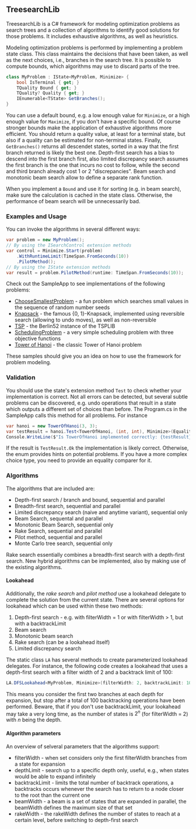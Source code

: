 ## TreesearchLib

TreesearchLib is a C# framework for modeling optimization problems as search trees and a collection of algorithms to identify good solutions for those problems. It includes exhaustive algorithms, as well as heuristics.

Modeling optimization problems is performed by implementing a problem state class. This class maintains the decisions that have been taken, as well as the next choices, i.e., branches in the search tree. It is possible to compute bounds, which algorithms may use to discard parts of the tree.

```csharp
class MyProblem : IState<MyProblem, Minimize> {
    bool IsTerminal { get; }
    TQuality Bound { get; }
    TQuality? Quality { get; }
    IEnumerable<TState> GetBranches();
}
```

You can use a default bound, e.g. a low enough value for `Minimize`, or a high enough value for `Maximize`, if you don't have a specific bound. Of course stronger bounds make the application of exhaustive algorithms more efficient. You should return a quality value, at least for a terminal state, but also if a quality can be estimated for non-terminal states. Finally, `GetBranches()` returns all descendet states, sorted in a way that the first branch returned is likely the best one. Depth-first search has a bias to descend into the first branch first, also limited discrepancy search assumes the first branch is the one that incurs no cost to follow, while the second and third branch already cost 1 or 2 "discrepancies". Beam search and monotonic beam search allow to define a separate rank function.

When you implement a `Bound` and use it for sorting (e.g. in beam search), make sure the calculation is cached in the state class. Otherwise, the performance of beam search will be unnecessarily bad.

### Examples and Usage

You can invoke the algorithms in several different ways:
    
```csharp
var problem = new MyProblem();
// By using the ISearchControl extension methods
var control = Minimize.Start(problem)
    .WithRuntimeLimit(TimeSpan.FromSeconds(10))
    .PilotMethod();
// By using the IState extension methods
var result = problem.PilotMethod(runtime: TimeSpan.FromSeconds(10));
```

Check out the SampleApp to see implementations of the following problems:

 * [ChooseSmallestProblem](src/SampleApp/ChooseSmallestProblem.cs) - a fun problem which searches small values in the sequence of random number seeds
 * [Knapsack](src/SampleApp/Knapsack.cs) - the famous {0, 1}-Knapsack, implemented using reversible search (allowing to undo moves), as well as non-reversible
 * [TSP](src/SampleApp/TSP.cs) - the Berlin52 instance of the TSPLIB
 * [SchedulingProblem](src/SampleApp/SchedulingProblem.cs) - a very simple scheduling problem with three objective functions
 * [Tower of Hanoi](src/SampleApp/TowerOfHanoi.cs) - the classic Tower of Hanoi problem

These samples should give you an idea on how to use the framework for problem modeling.

### Validation

You should use the state's extension method `Test` to check whether your implementation is correct. Not all errors can be detected, but several subtle problems can be discovered, e.g. undo operations that result in a state which outputs a different set of choices than before. The Program.cs in the SampleApp calls this method for all problems. For instance

```csharp
var hanoi = new TowerOfHanoi(3, 3);
var testResult = hanoi.Test<TowerOfHanoi, (int, int), Minimize>(EqualityComparer<(int, int)>.Default);
Console.WriteLine($"Is TowerOfHanoi implemented correctly: {testResult}");
```

If the result is `TestResult.Ok` the implementation is likely correct. Otherwise, the enum provides hints on potential problems. If you have a more complex choice type, you need to provide an equality comparer for it.

### Algorithms

The algorithms that are included are:

 * Depth-first search / branch and bound, sequential and parallel
 * Breadth-first search, sequential and parallel
 * Limited discrepancy search (naive and anytime variant), sequential only
 * Beam Search, sequental and parallel
 * Monotonic Beam Search, sequential only
 * Rake Search, sequential and parallel
 * Pilot method, sequential and parallel
 * Monte Carlo tree search, sequential only

Rake search essentially combines a breadth-first search with a depth-first search.
New hybrid algorithms can be implemented, also by making use of the existing algorithms.

#### Lookahead

Additionally, the *rake search* and *pilot method* use a lookahead delegate to complete the solution from the current state. There are several options for lookahead which can be used within these two methods:

 1. Depth-first search - e.g. with filterWidth = 1 or with filterWidth > 1, but with a backtrackLimit
 2. Beam search
 3. Monotonic beam search
 4. Rake search (can be a lookahead itself)
 5. Limited discrepancy search

The static class `LA` has several methods to create parameterized lookahead delegates. For instance, the following code creates a lookahead that uses a depth-first search with a filter width of 2 and a backtrack limit of 100:

```csharp
LA.DFSLookahead<MyProblem, Minimize>(filterWidth: 2, backtrackLimit: 100);
```

This means you consider the first two branches at each depth for expansion, but stop after a total of 100 backtracking operations have been performed. Beware, that if you don't use backtrackLimit, your lookahead may take a very long time, as the number of states is $2^n$ (for filterWidth = 2) with $n$ being the depth.

#### Algorithm parameters

An overview of selveral parameters that the algorithms support:

 * filterWidth - when set considers only the first filterWidth branches from a state for expansion
 * depthLimit - search up to a specific depth only, useful, e.g., when states would be able to expand infinitely
 * backtrackLimit - limits the total number of backtrack operations, a backtracks occurs whenever the search has to return to a node closer to the root than the current one
 * beamWidth - a beam is a set of states that are expanded in parallel, the beamWidth defines the maximum size of that set
 * rakeWidth - the rakeWidth defines the number of states to reach at a certain level, before switching to depth-first search